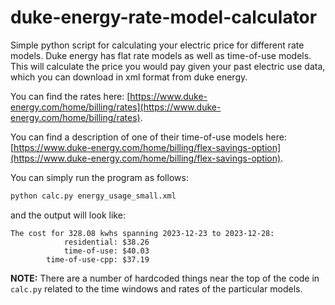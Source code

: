 # duke-energy-rate-model-calculator
Simple python script for calculating your electric price for different rate models. Duke energy has flat rate models as well as time-of-use models. This will calculate the price you would pay given your past electric use data, which you can download in xml format from duke energy.

You can find the rates here: [https://www.duke-energy.com/home/billing/rates](https://www.duke-energy.com/home/billing/rates).

You can find a description of one of their time-of-use models here: [https://www.duke-energy.com/home/billing/flex-savings-option](https://www.duke-energy.com/home/billing/flex-savings-option).

You can simply run the program as follows:
```python
python calc.py energy_usage_small.xml
```
and the output will look like:
```
The cost for 328.08 kwhs spanning 2023-12-23 to 2023-12-28:
            residential: $38.26
            time-of-use: $40.03
        time-of-use-cpp: $37.19
```

**NOTE:** There are a number of hardcoded things near the top of the code in `calc.py` related to the time windows and rates of the particular models.